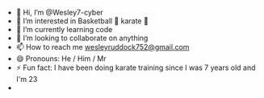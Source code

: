 - 👋 Hi, I’m @Wesley7-cyber
- 👀 I’m interested in Basketball 🏀 karate 🥋
- 🌱 I’m currently learning code 
- 💞️ I’m looking to collaborate on anything 
- 📫 How to reach me wesleyruddock752@gmail.com 
- 😄 Pronouns: He / Him / Mr
- ⚡ Fun fact: I have been doing karate training since I was 7 years old and I'm 23
- 

<!---
Wesley7-cyber/Wesley7-cyber is a ✨ special ✨ repository because its `README.md` (this file) appears on your GitHub profile.
You can click the Preview link to take a look at your changes.
--->
